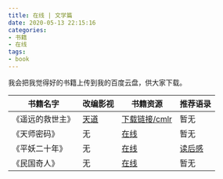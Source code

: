 ```yaml
---
title: 在线 | 文学篇
date: 2020-05-13 22:15:16
categories:
- 书籍
- 在线
tags:
- book
---
```

我会把我觉得好的书籍上传到我的百度云盘，供大家下载。

<!-- more -->

|书籍名字|改编影视|书籍资源|推荐语录|
|---|---|---|---|
|《遥远的救世主》|[天道](https://www.bilibili.com/bangumi/media/md20927/?from=search&seid=1897910076721143165)|[下载链接/cmlr](https://pan.baidu.com/s/1cw3DUw7WpdnX3NppfeBmDA)|暂无|
|《天师密码》|无|[在线](http://www.tianshimima.org/)|暂无|
|《平妖二十年》|无|[在线](http://www.pingyaoershinian.net/pingyaoershinian/)|[读后感](https://benpaodewoniu.github.io/2018/07/24/book8/)|
|《民国奇人》|无|[在线](http://www.minguoqiren.org/xs/1/)|暂无|
